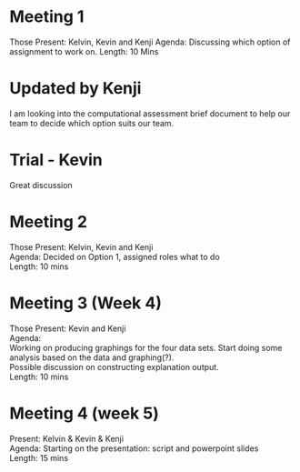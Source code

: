 # Meeting 1
Those Present: Kelvin, Kevin and Kenji
Agenda: Discussing which option of assignment to work on. 
Length: 10 Mins
# Updated by Kenji
I am looking into the computational assessment brief document to help our team to decide which option suits our team.

# Trial - Kevin
Great discussion


# Meeting 2 
Those Present: Kelvin, Kevin and Kenji  
Agenda: Decided on Option 1, assigned roles what to do   
Length: 10 mins  


# Meeting 3 (Week 4)
Those Present: Kevin and Kenji  
Agenda:   
Working on producing graphings for the four data sets. Start doing some analysis based on the data and graphing(?).   
Possible discussion on constructing explanation output.  
Length: 10 mins  


# Meeting 4 (week 5)
Present: Kelvin & Kevin & Kenji   
Agenda: Starting on the presentation: script and powerpoint slides    
Length: 15 mins    